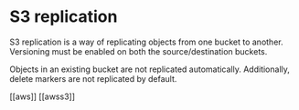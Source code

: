 # S3 replication

S3 replication is a way of replicating objects from one bucket to another. Versioning must be enabled on both the source/destination buckets.

Objects in an existing bucket are not replicated automatically. Additionally, delete markers are not replicated by default.

[[aws]]
[[awss3]]